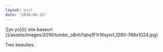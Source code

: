 ```yaml
---
layout: post
date: "2016-06-12"
---
```


![yo yo]({{ site.baseurl }}/assets/images/2016/tumblr_o8nh7qbq1F1r16syio1_1280-768x1024.jpg)

Two beauties.
